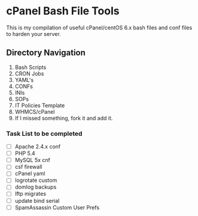 cPanel Bash File Tools
======================

This is my compilation of useful cPanel/centOS 6.x bash files and conf files to harden your server.

## Directory Navigation
1. Bash Scripts
2. CRON Jobs
3. YAML's
4. CONFs
5. INIs
6. SOPs
7. IT Policies Template
8. WHMCS/cPanel
9. If I missed something, fork it and add it.


### Task List to be completed
- [ ] Apache 2.4.x conf
- [ ] PHP 5.4
- [ ] MySQL 5x cnf
- [ ] csf firewall
- [ ] cPanel yaml
- [ ] logrotate custom
- [ ] domlog backups
- [ ] lftp migrates
- [ ] update bind serial
- [ ] SpamAssassin Custom User Prefs
